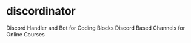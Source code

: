 # discordinator
Discord Handler and Bot for Coding Blocks Discord Based Channels for Online Courses
